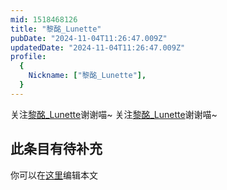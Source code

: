 ```yaml
---
mid: 1518468126
title: "黎酩_Lunette"
pubDate: "2024-11-04T11:26:47.009Z"
updatedDate: "2024-11-04T11:26:47.009Z"
profile:
  {
    Nickname: ["黎酩_Lunette"],
  }
---
```


关注[黎酩_Lunette](https://space.bilibili.com/1518468126)谢谢喵~ 关注[黎酩_Lunette](https://space.bilibili.com/1518468126)谢谢喵~

## 此条目有待补充
你可以在[这里](https://github.com/Yuhanawa/VTuber.ICU-Content/edit/master/v/黎酩_Lunette/index.md)编辑本文
